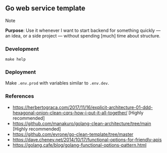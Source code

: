 ## Go web service template

> [!NOTE]
>
> **Purpose**: Use it whenever I want to start backend for something quickly — an idea, or a side project — without spending [much] time about structure.

### Development

```
make help
```

### Deployment

Make `.env.prod` with variables similar to `.env.dev`.

### References

-   https://herbertograca.com/2017/11/16/explicit-architecture-01-ddd-hexagonal-onion-clean-cqrs-how-i-put-it-all-together/ [Highly recommended]
-   https://github.com/manakuro/golang-clean-architecture/tree/main [Highly recommended]
-   https://github.com/evrone/go-clean-template/tree/master
-   https://dave.cheney.net/2014/10/17/functional-options-for-friendly-apis
-   https://golang.cafe/blog/golang-functional-options-pattern.html
